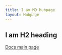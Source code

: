 ```yaml
---
title: I am MD hubpage
layout: Hubpage
---
```


## I am H2 heading

[Docs main page](https://docs.microsoft.com/en-us/)